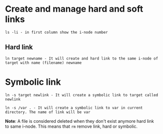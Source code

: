 # Create and manage hard and soft links
```
ls -li - in first column show the i-node number
```

## Hard link
```
ln target newname - It will create and hard link to the same i-node of target with name (filename) newname
```

# Symbolic link
```
ln -s target newlink - It will create a symbolic link to target called newlink

ln -s /var . - It will create a symbolic link to var in current directory. The name of link will be var
```

**Note**: A file is considered deleted when they don't exist anymore hard link to same i-node. This means that `rm` remove link, hard or symbolic.



